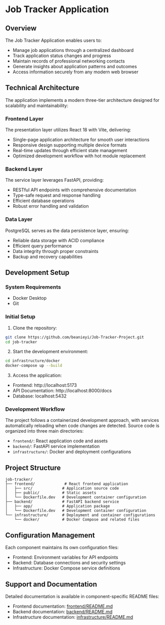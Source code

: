 # Job Tracker Application

## Overview

The Job Tracker Application enables users to:

- Manage job applications through a centralized dashboard
- Track application status changes and progress
- Maintain records of professional networking contacts
- Generate insights about application patterns and outcomes
- Access information securely from any modern web browser

## Technical Architecture

The application implements a modern three-tier architecture designed for scalability and maintainability:

### Frontend Layer

The presentation layer utilizes React 18 with Vite, delivering:

- Single-page application architecture for smooth user interactions
- Responsive design supporting multiple device formats
- Real-time updates through efficient state management
- Optimized development workflow with hot module replacement

### Backend Layer

The service layer leverages FastAPI, providing:

- RESTful API endpoints with comprehensive documentation
- Type-safe request and response handling
- Efficient database operations
- Robust error handling and validation

### Data Layer

PostgreSQL serves as the data persistence layer, ensuring:

- Reliable data storage with ACID compliance
- Efficient query performance
- Data integrity through proper constraints
- Backup and recovery capabilities

## Development Setup

### System Requirements

- Docker Desktop
- Git

### Initial Setup

1. Clone the repository:

```bash
git clone https://github.com/beanieyi/Job-Tracker-Project.git
cd job-tracker
```

2. Start the development environment:

```bash
cd infrastructure/docker
docker-compose up --build
```

3. Access the application:

- Frontend: http://localhost:5173
- API Documentation: http://localhost:8000/docs
- Database: localhost:5432

### Development Workflow

The project follows a containerized development approach, with services automatically reloading when code changes are detected. Source code is organized into three main directories:

- `frontend/`: React application code and assets
- `backend/`: FastAPI service implementation
- `infrastructure/`: Docker and deployment configurations

## Project Structure

```
job-tracker/
├── frontend/             # React frontend application
│   ├── src/             # Application source code
│   ├── public/          # Static assets
│   └── Dockerfile.dev   # Development container configuration
├── backend/             # FastAPI backend service
│   ├── app/             # Application package
│   └── Dockerfile.dev   # Development container configuration
└── infrastructure/      # Deployment and container configurations
    └── docker/          # Docker Compose and related files
```

## Configuration Management

Each component maintains its own configuration files:

- Frontend: Environment variables for API endpoints
- Backend: Database connections and security settings
- Infrastructure: Docker Compose service definitions

## Support and Documentation

Detailed documentation is available in component-specific README files:

- Frontend documentation: [frontend/README.md](frontend/README.md)
- Backend documentation: [backend/README.md](backend/README.md)
- Infrastructure documentation: [infrastructure/README.md](infrastructure/README.md)
